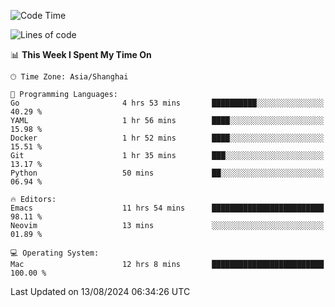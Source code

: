 <!--START_SECTION:waka-->
![Code Time](http://img.shields.io/badge/Code%20Time-2%2C126%20hrs%2045%20mins-blue)

![Lines of code](https://img.shields.io/badge/From%20Hello%20World%20I%27ve%20Written-308.0%20thousand%20lines%20of%20code-blue)

📊 **This Week I Spent My Time On** 

```text
🕑︎ Time Zone: Asia/Shanghai

💬 Programming Languages: 
Go                       4 hrs 53 mins       ██████████░░░░░░░░░░░░░░░   40.29 % 
YAML                     1 hr 56 mins        ████░░░░░░░░░░░░░░░░░░░░░   15.98 % 
Docker                   1 hr 52 mins        ████░░░░░░░░░░░░░░░░░░░░░   15.51 % 
Git                      1 hr 35 mins        ███░░░░░░░░░░░░░░░░░░░░░░   13.17 % 
Python                   50 mins             ██░░░░░░░░░░░░░░░░░░░░░░░   06.94 % 

🔥 Editors: 
Emacs                    11 hrs 54 mins      █████████████████████████   98.11 % 
Neovim                   13 mins             ░░░░░░░░░░░░░░░░░░░░░░░░░   01.89 % 

💻 Operating System: 
Mac                      12 hrs 8 mins       █████████████████████████   100.00 % 
```


 Last Updated on 13/08/2024 06:34:26 UTC
<!--END_SECTION:waka-->
